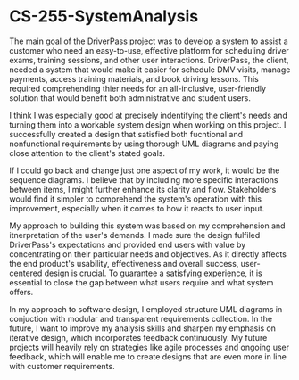 # CS-255-SystemAnalysis

The main goal of the DriverPass project was to develop a system to assist a customer who need an easy-to-use, effective platform for scheduling driver exams, training sessions, and other user interactions. DriverPass, the client, needed a system that would make it easier for schedule DMV visits, manage payments, access training materials, and book driving lessons. This required comprehending thier needs for an all-inclusive, user-friendly solution that would benefit both administrative and student users.

I think I was especially good at precisely indentifying the client's needs and turning them into a workable system design when working on this project. I successfully created a design that satisfied both fucntional and nonfunctional requirements by using thorough UML diagrams and paying close attention to the client's stated goals.

If I could go back and change just one aspect of my work, it would be the sequence diagrams. I believe that by including more specific interactions between items, I might further enhance its clarity and flow. Stakeholders would find it simpler to comprehend the system's operation with this improvement, especially when it comes to how it reacts to user input.

My approach to building this system was based on my comprehension and itnerpretation of the user's demands. I made sure the design fulfiled DriverPass's expectations and provided end users with value by concentrating on their particular needs and objectives. As it directly affects the end product's usability, effectiveness and overall success, user-centered design is crucial. To guarantee a satisfying experience, it is essential to close the gap between what users require and what system offers.

In my approach to software design, I employed structure UML diagrams in conjuction with modular and transparent requirements collection. In the future, I want to improve my analysis skills and sharpen my emphasis on iterative design, which incorporates feedback continuously. My future projects will heavily rely on strategies like agile processes and ongoing user feedback, which will enable me to create designs that are even more in line with customer requirements. 
